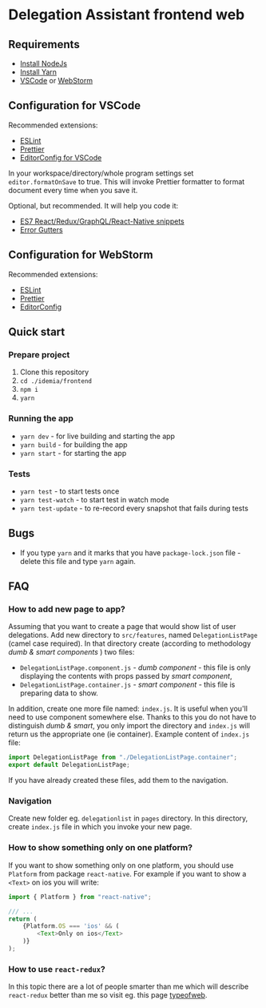 # Delegation Assistant frontend web

## Requirements

- [Install NodeJs](https://nodejs.org/en/download/)
- [Install Yarn](https://yarnpkg.com/en/docs/install#windows-stable)
- [VSCode](https://code.visualstudio.com/) or [WebStorm](https://www.jetbrains.com/webstorm/)

## Configuration for VSCode

Recommended extensions:

- [ESLint](https://marketplace.visualstudio.com/items?itemName=dbaeumer.vscode-eslint)
- [Prettier](https://marketplace.visualstudio.com/items?itemName=esbenp.prettier-vscode)
- [EditorConfig for VSCode](https://marketplace.visualstudio.com/items?itemName=EditorConfig.EditorConfig)

In your workspace/directory/whole program settings set `editor.formatOnSave` to true. This will invoke Prettier formatter to format document every time when you save it.

Optional, but recommended. It will help you code it:

- [ES7 React/Redux/GraphQL/React-Native snippets](https://marketplace.visualstudio.com/items?itemName=dsznajder.es7-react-js-snippets)
- [Error Gutters](https://marketplace.visualstudio.com/items?itemName=IgorSbitnev.error-gutters)

## Configuration for WebStorm

Recommended extensions:

- [ESLint](https://plugins.jetbrains.com/plugin/7494-eslint)
- [Prettier](https://plugins.jetbrains.com/plugin/10456-prettier)
- [EditorConfig](https://plugins.jetbrains.com/plugin/7294-editorconfig)

## Quick start

### Prepare project

1. Clone this repository
2. `cd ./idemia/frontend`
3. `npm i`
4. `yarn`

### Running the app

- `yarn dev` - for live building and starting the app
- `yarn build` - for building the app
- `yarn start` - for starting the app

### Tests

- `yarn test` - to start tests once
- `yarn test-watch` - to start test in watch mode
- `yarn test-update` - to re-record every snapshot that fails during tests

## Bugs

- If you type `yarn` and it marks that you have `package-lock.json` file - delete this file and type `yarn` again.

## FAQ

### How to add new page to app?

Assuming that you want to create a page that would show list of user delegations. Add new directory to `src/features`, named `DelegationListPage` (camel case required). In that directory create (according to methodology _dumb & smart components_ ) two files:

- `DelegationListPage.component.js` - _dumb component_ - this file is only displaying the contents with props passed by _smart component_,
- `DelegationListPage.container.js` - _smart component_ - this file is preparing data to show.

In addition, create one more file named: `index.js`. It is useful when you'll need to use component somewhere else. Thanks to this you do not have to distinguish _dumb & smart_, you only import the directory and `index.js` will return us the appropriate one (ie container). Example content of `index.js` file:

```javascript
import DelegationListPage from "./DelegationListPage.container";
export default DelegationListPage;
```

If you have already created these files, add them to the navigation.

### Navigation

Create new folder eg. `delegationlist` in `pages` directory. In this directory, create `index.js` file in which you invoke your new page.

### How to show something only on one platform?

If you want to show something only on one platform, you should use `Platform` from package `react-native`. For example if you want to show a `<Text>` on ios you will write:

```javascript
import { Platform } from "react-native";

/// ...
return (
    {Platform.OS === 'ios' && (
        <Text>Only on ios</Text>
    )}
);
```

### How to use `react-redux`?

In this topic there are a lot of people smarter than me which will describe `react-redux` better than me so visit eg. this page [typeofweb](https://typeofweb.com/2018/04/06/react-redux-kurs-wprowadzenie-i-podstawy/).
